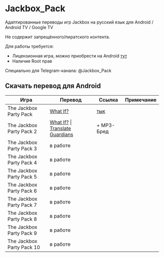 # Jackbox_Pack
Адаптированные переводы игр Jackbox на русский язык для Android / Android TV / Google TV

Не содержит запрещённого/пиратского контента.

Для работы требуется:
- Лицензионная игра, можно приобрести на Android [тут](https://play.google.com/store/apps/developer?id=Jackbox+Games,+Inc.)
- Наличие Root прав
  
Специально для Telegram-канала: @Jackbox_Pack


## Скачать перевод для Android
| Игра  | Перевод | Ссылка | Примечание
| ------------- | ------------- | ------------- | ------------- |
| The Jackbox Party Pack | [What If?](https://whatif.one/)  | [тык](https://github.com/qwertykolea/Jackbox_Pack/releases/download/JPP1/TJPP1_WhatIF_10.10.2022-RD_12.12.2023_17.52.zip) |
| The Jackbox Party Pack 2 | [What If?](https://whatif.one/) \| [Translate Guardians](https://www.trgu.ru/)  | + MP3-Бред |
| The Jackbox Party Pack 3 | в работе |
| The Jackbox Party Pack 4 | в работе |
| The Jackbox Party Pack 5 | в работе |
| The Jackbox Party Pack 6 | в работе |
| The Jackbox Party Pack 7 | в работе |
| The Jackbox Party Pack 8 | в работе |
| The Jackbox Party Pack 9 | в работе |
| The Jackbox Party Pack 10 | в работе |
